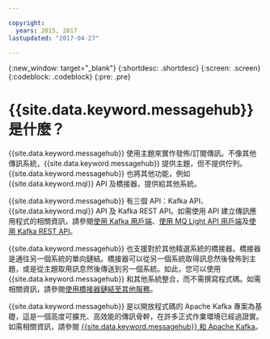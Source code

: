 ```yaml
---

copyright:
  years: 2015, 2017
lastupdated: "2017-04-27"

---
```


{:new_window: target="_blank"}
{:shortdesc: .shortdesc}
{:screen: .screen}
{:codeblock: .codeblock}
{:pre: .pre}

# {{site.data.keyword.messagehub}} 是什麼？

{{site.data.keyword.messagehub}} 使用主題來實作發佈/訂閱傳訊。不像其他傳訊系統，{{site.data.keyword.messagehub}} 提供主題，但不提供佇列。{{site.data.keyword.messagehub}} 也將其他功能，例如
{{site.data.keyword.mql}} API 及橋接器，提供給其他系統。

{{site.data.keyword.messagehub}} 有三個 API：Kafka API、{{site.data.keyword.mql}} API 及
Kafka REST API。如需使用 API 建立傳訊應用程式的相關資訊，請參閱[使用 Kafka 用戶端](/docs/services/MessageHub/messagehub050.html)、[使用 MQ Light API 用戶端](/docs/services/MessageHub/messagehub075.html)及[使用 Kafka REST API](/docs/services/MessageHub/messagehub025.html)。

{{site.data.keyword.messagehub}} 也支援對於其他精選系統的橋接器。橋接器是通往另一個系統的單向鏈結。橋接器可以從另一個系統取得訊息然後發佈到主題，或是從主題取用訊息然後傳送到另一個系統。如此，您可以使用
{{site.data.keyword.messagehub}} 和其他系統整合，而不需撰寫程式碼。如需相關資訊，請參閱[使用橋接器鏈結至其他服務](/docs/services/MessageHub/messagehub088.html)。

{{site.data.keyword.messagehub}} 是以開放程式碼的 Apache Kafka 專案為基礎，這是一個高度可擴充、高效能的傳訊骨幹，在許多正式作業環境已經過證實。如需相關資訊，請參閱 [{{site.data.keyword.messagehub}} 和 Apache Kafka](/docs/services/MessageHub/messagehub073.html)。
